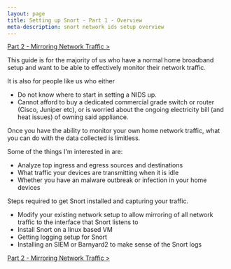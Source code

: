 ```yaml
---
layout: page
title: Setting up Snort - Part 1 - Overview
meta-description: snort network ids setup overview 
---
```


[Part 2 - Mirroring Network Traffic >](/pages/snort/setup/2-mirroring-network-traffic)

This guide is for the majority of us who have a normal home broadband setup and want to be able to effectively monitor their network traffic.

It is also for people like us who either

- Do not know where to start in setting a NIDS up.
- Cannot afford to buy a dedicated commercial grade switch or router (Cisco, Juniper etc), or is worried about the ongoing electricity bill (and heat issues) of owning said appliance.

Once you have the ability to monitor your own home network traffic, what you can do with the data collected is limitless.

Some of the things I'm interested in are:

- Analyze top ingress and egress sources and destinations
- What traffic your devices are transmitting when it is idle
- Whether you have an malware outbreak or infection in your home devices


Steps required to get Snort installed and capturing your traffic.

- Modify your existing network setup to allow mirroring of all network traffic to the interface that Snort listens to
- Install Snort on a linux based VM
- Getting logging setup for Snort
- Installing an SIEM or Barnyard2 to make sense of the Snort logs

[Part 2 - Mirroring Network Traffic >](/pages/snort/setup/2-mirroring-network-traffic)

